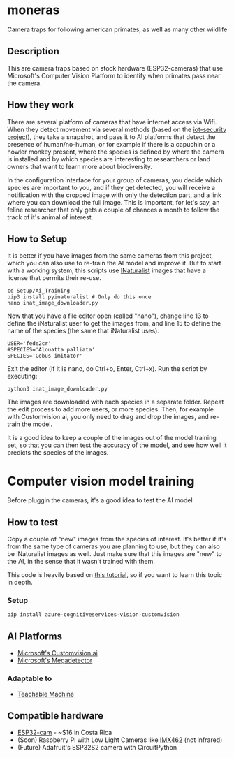 # moneras

Camera traps for following american primates, as well as many other wildlife

## Description

This are camera traps based on stock hardware (ESP32-cameras) that use Microsoft's Computer Vision Platform to identify when primates pass near the camera.

## How they work

There are several platform of cameras that have internet access via Wifi. When they detect movement via several methods (based on the [iot-security project](https://github.com/fede2cr/iot-security)), they take a snapshot, and pass it to AI platforms that detect the presence of human/no-human, or for example if there is a capuchin or a howler monkey present, where the species is defined by where the camera is installed and by which species are interesting to researchers or land owners that want to learn more about biodiversity.

In the configuration interface for your group of cameras, you decide which species are important to you, and if they get detected, you will receive a notification with the cropped image with only the detection part, and a link where you can download the full image. This is important, for let's say, an feline researcher that only gets a couple of chances a month to follow the track of it's animal of interest.

## How to Setup

It is better if you have images from the same cameras from this project, which you can also use to re-train the AI model and improve it. But to start with a working system, this scripts use [INaturalist]() images that have a license that permits their re-use.

```
cd Setup/Ai_Training
pip3 install pyinaturalist # Only do this once
nano inat_image_downloader.py
```

Now that you have a file editor open (called "nano"), change line 13 to define the iNaturalist user to get the images from, and line 15 to define the name of the species (the same that iNaturalist uses).

```
USER='fede2cr'
#SPECIES='Alouatta palliata'
SPECIES='Cebus imitator'
```

Exit the editor (if it is nano, do Ctrl+o, Enter, Ctrl+x). Run the script by executing:

```
python3 inat_image_downloader.py
```

The images are downloaded with each species in a separate folder. Repeat the edit process to add more users, or more species. Then, for example with Customvision.ai, you only need to drag and drop the images, and re-train the model.

It is a good idea to keep a couple of the images out of the model training set, so that you can then test the accuracy of the model, and see how well it predicts the species of the images.

# Computer vision model training

Before pluggin the cameras, it's a good idea to test the AI model

## How to test

Copy a couple of "new" images from the species of interest. It's better if it's from the same type of cameras you are planning to use, but they can also be iNaturalist images as well. Just make sure that this images are "new" to the AI, in the sense that it wasn't trained with them.

This code is heavily based on [this tutorial](https://docs.microsoft.com/en-us/azure/cognitive-services/custom-vision-service/quickstarts/image-classification?tabs=visual-studio&pivots=programming-language-python), so if you want to learn this topic in depth.

### Setup

```
pip install azure-cognitiveservices-vision-customvision
```

## AI Platforms

- [Microsoft's Customvision.ai](https://www.customvision.ai)
- [Microsoft's Megadetector](https://github.com/microsoft/CameraTraps/blob/main/megadetector.md)

### Adaptable to
- [Teachable Machine](https://teachablemachine.withgoogle.com/)

## Compatible hardware

- [ESP32-cam](https://www.crcibernetica.com/esp32-with-camera/) - ~$16 in Costa Rica
- (Soon) Raspberry Pi with Low Light Cameras like [IMX462](https://www.youtube.com/watch?v=2QFUMuyiNBE) (not infrared)
- (Future) Adafruit's ESP32S2 camera with CircuitPython
